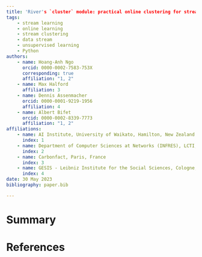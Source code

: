 ```yaml
---
title: 'River's `cluster` module: practical online clustering for streaming data'
tags:
    - stream learning
    - online learning
    - stream clustering
    - data stream
    - unsupervised learning
    - Python
authors:
    - name: Hoang-Anh Ngo
      orcid: 0000-0002-7583-753X
      corresponding: true
      affiliation: "1, 2"
    - name: Max Halford
      affiliation: 3
    - name: Dennis Assenmacher
      orcid: 0000-0001-9219-1956
      affiliation: 4
    - name: Albert Bifet
      orcid: 0000-0002-8339-7773
      affiliation: "1, 2"
affiliations:
    - name: AI Institute, University of Waikato, Hamilton, New Zealand
      index: 1
    - name: Department of Computer Sciences at Networks (INFRES), LCTI, Télécom Paris, Institut Polytechnique de Paris, Palaiseau, France
      index: 2
    - name: Carbonfact, Paris, France
      index: 3
    - name: GESIS - Leibniz Institute for the Social Sciences, Cologne, Germany
      index: 4
date: 30 May 2023
bibliography: paper.bib

---
```


# Summary
# References